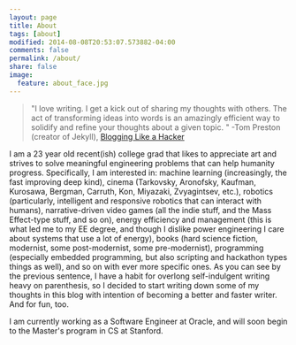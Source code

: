 ```yaml
---
layout: page
title: About
tags: [about]
modified: 2014-08-08T20:53:07.573882-04:00
comments: false
permalink: /about/
share: false
image:
  feature: about_face.jpg
---
```

> "I love writing. I get a kick out of sharing my thoughts with others. The act of transforming ideas into words is an amazingly efficient way to solidify and refine your thoughts about a given topic. " -Tom Preston (creator of Jekyll), [Blogging Like a Hacker](http://tom.preston-werner.com/2008/11/17/blogging-like-a-hacker.html)

I am a 23 year old recent(ish) college grad that likes to appreciate art and strives to solve meaningful engineering problems that can help humanity progress. Specifically, I am interested in: machine learning (increasingly, the fast improving deep kind), cinema (Tarkovsky, Aronofsky, Kaufman, Kurosawa, Bergman, Carruth, Kon, Miyazaki, Zvyagintsev, etc.), robotics (particularly, intelligent and responsive robotics that can interact with humans), narrative-driven video games (all the indie stuff, and the Mass Effect-type stuff, and so on), energy efficiency and management (this is what led me to my EE degree, and though I dislike power engineering I care about systems that use a lot of energy), books (hard science fiction, modernist, some post-modernist, some pre-modernist), programming (especially embedded programming, but also scripting and hackathon types things as well), and so on with ever more specific ones. As you can see by the previous sentence, I have a habit for overlong self-indulgent writing heavy on parenthesis, so I decided to start writing down some of my thoughts in this blog with intention of becoming a better and faster writer. And for fun, too.

I am currently working as a Software Engineer at Oracle, and will soon begin to the Master's program in CS at Stanford.
